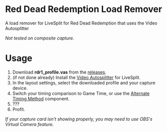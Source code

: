 # Red Dead Redemption Load Remover
A load remover for LiveSplit for Red Dead Redemption that uses the Video Autosplitter

*Not tested on composite capture.*

# Usage
1. Download **rdr1_profile.vas** from the [releases](https://github.com/hoXyy/RDR1LoadRemover/releases/tag/v1.0).
2.  (if not done already) Install the [Video Autosplitter](https://github.com/ROMaster2/LiveSplit.VideoAutoSplit/releases/tag/0.5.2.3) for LiveSplit.
3. In the layout settings, select the downloaded profile and your capture device.
4. Switch your timing comparison to Game Time, or use the [Alternate Timing Method](https://github.com/Dalet/LiveSplit.AlternateTimingMethod/releases) component. 
4. ???
5. Profit.

*If your capture card isn't showing properly, you may need to use OBS's Virtual Camera feature.*
